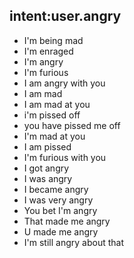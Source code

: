 ## intent:user.angry
- I'm being mad
- I'm enraged
- I'm angry
- I'm furious
- I am angry with you
- I am mad
- I am mad at you
- i'm pissed off
- you have pissed me off
- I'm mad at you
- I am pissed
- I'm furious with you
- I got angry
- I was angry
- I became angry
- I was very angry
- You bet I'm angry
- That made me angry
- U made me angry
- I'm still angry about that
